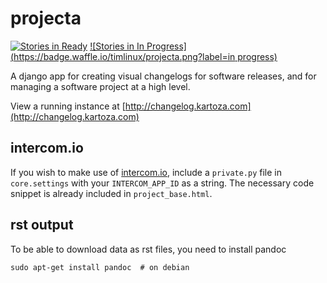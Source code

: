 projecta
================

[![Stories in Ready](https://badge.waffle.io/timlinux/projecta.png?label=ready)](http://waffle.io/timlinux/projecta)
[![Stories in In Progress](https://badge.waffle.io/timlinux/projecta.png?label=in progress)](http://waffle.io/timlinux/projecta)


A django app for creating visual changelogs for software releases, and for managing a software project at a high level.

View a running instance at [http://changelog.kartoza.com](http://changelog.kartoza.com)

intercom.io
-----------
If you wish to make use of [intercom.io](https://www.intercom.io), include a
`private.py` file in `core.settings` with your `INTERCOM_APP_ID` as a string.
The necessary code snippet is already included in `project_base.html`.

rst output
----------
To be able to download data as rst files, you need to install pandoc

    sudo apt-get install pandoc  # on debian
